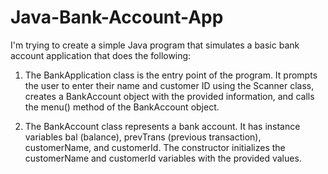 # Java-Bank-Account-App
I'm trying to create a simple Java program that simulates a basic bank account application that does the following:

1. The BankApplication class is the entry point of the program. It prompts the user to enter their name and customer ID using the Scanner class, creates a BankAccount object with the provided information, and calls the menu() method of the BankAccount object.

2. The BankAccount class represents a bank account. It has instance variables bal (balance), prevTrans (previous transaction), customerName, and customerId. The constructor initializes the customerName and customerId variables with the provided values.
